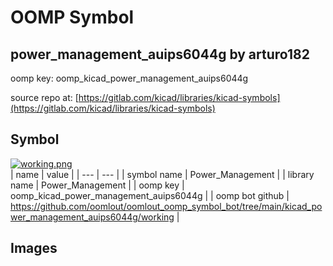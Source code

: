 # OOMP Symbol  
## power_management_auips6044g  by arturo182  
  
oomp key: oomp_kicad_power_management_auips6044g  
  
source repo at: [https://gitlab.com/kicad/libraries/kicad-symbols](https://gitlab.com/kicad/libraries/kicad-symbols)  
## Symbol  
  
[![working.png](working_600.png)](working.png)  
| name | value | 
| --- | --- | 
| symbol name | Power_Management | 
| library name | Power_Management | 
| oomp key | oomp_kicad_power_management_auips6044g | 
| oomp bot github | https://github.com/oomlout/oomlout_oomp_symbol_bot/tree/main/kicad_power_management_auips6044g/working | 
## Images  
